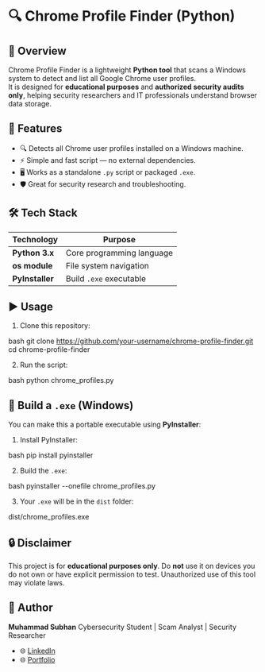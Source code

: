 
# 🔍 Chrome Profile Finder (Python)

## 📖 Overview
Chrome Profile Finder is a lightweight **Python tool** that scans a Windows system to detect and list all Google Chrome user profiles.  
It is designed for **educational purposes** and **authorized security audits only**, helping security researchers and IT professionals understand browser data storage.


## 🚀 Features
- 🔍 Detects all Chrome user profiles installed on a Windows machine.
- ⚡ Simple and fast script — no external dependencies.
- 🖥️ Works as a standalone `.py` script or packaged `.exe`.
- 🛡️ Great for security research and troubleshooting.



## 🛠️ Tech Stack
| Technology        | Purpose                              |
|-------------------|--------------------------------------|
| **Python 3.x**    | Core programming language            |
| **os module**     | File system navigation               |
| **PyInstaller**   | Build `.exe` executable              |




## ▶️ Usage

1. Clone this repository:

bash
git clone https://github.com/your-username/chrome-profile-finder.git
cd chrome-profile-finder


2. Run the script:

bash
python chrome_profiles.py



## 🔧 Build a `.exe` (Windows)

You can make this a portable executable using **PyInstaller**:

1. Install PyInstaller:

bash
pip install pyinstaller


2. Build the `.exe`:

bash
pyinstaller --onefile chrome_profiles.py


3. Your `.exe` will be in the `dist` folder:


dist/chrome_profiles.exe




## 🔒 Disclaimer

This project is for **educational purposes only**.
Do **not** use it on devices you do not own or have explicit permission to test.
Unauthorized use of this tool may violate laws.


## 👤 Author

**Muhammad Subhan**
Cybersecurity Student | Scam Analyst | Security Researcher

* 🌐 [LinkedIn](https://www.linkedin.com/in/muhammad-subhan-28a638327)
* 🌐 [Portfolio](https://www.virusbaba.com)


